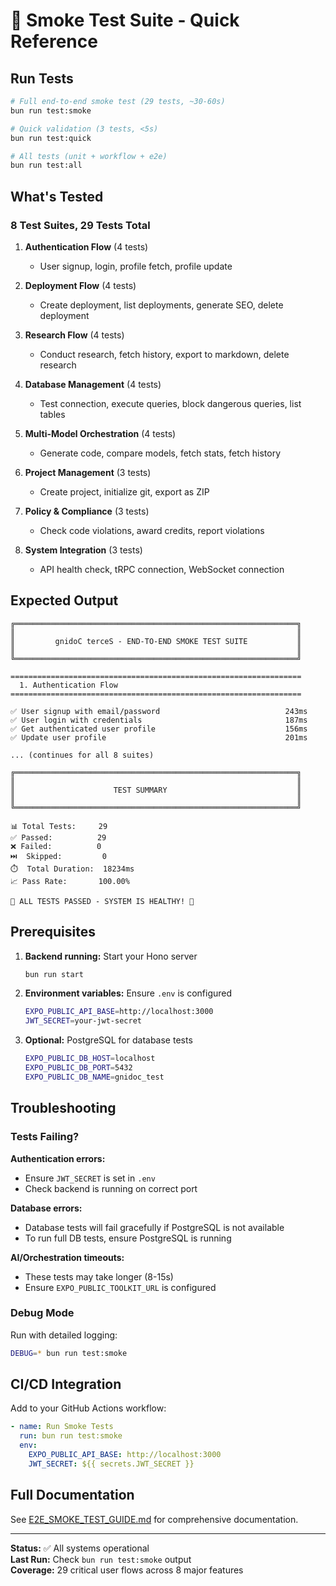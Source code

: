 # 🧪 Smoke Test Suite - Quick Reference

## Run Tests

```bash
# Full end-to-end smoke test (29 tests, ~30-60s)
bun run test:smoke

# Quick validation (3 tests, <5s)
bun run test:quick

# All tests (unit + workflow + e2e)
bun run test:all
```

## What's Tested

### 8 Test Suites, 29 Tests Total

1. **Authentication Flow** (4 tests)
   - User signup, login, profile fetch, profile update

2. **Deployment Flow** (4 tests)
   - Create deployment, list deployments, generate SEO, delete deployment

3. **Research Flow** (4 tests)
   - Conduct research, fetch history, export to markdown, delete research

4. **Database Management** (4 tests)
   - Test connection, execute queries, block dangerous queries, list tables

5. **Multi-Model Orchestration** (4 tests)
   - Generate code, compare models, fetch stats, fetch history

6. **Project Management** (3 tests)
   - Create project, initialize git, export as ZIP

7. **Policy & Compliance** (3 tests)
   - Check code violations, award credits, report violations

8. **System Integration** (3 tests)
   - API health check, tRPC connection, WebSocket connection

## Expected Output

```
╔═══════════════════════════════════════════════════════════════╗
║                                                               ║
║         gnidoC terceS - END-TO-END SMOKE TEST SUITE           ║
║                                                               ║
╚═══════════════════════════════════════════════════════════════╝

=================================================================
  1. Authentication Flow
=================================================================

✅ User signup with email/password                            243ms
✅ User login with credentials                                187ms
✅ Get authenticated user profile                             156ms
✅ Update user profile                                        201ms

... (continues for all 8 suites)

╔═══════════════════════════════════════════════════════════════╗
║                                                               ║
║                      TEST SUMMARY                             ║
║                                                               ║
╚═══════════════════════════════════════════════════════════════╝

📊 Total Tests:     29
✅ Passed:          29
❌ Failed:          0
⏭️  Skipped:         0
⏱️  Total Duration:  18234ms
📈 Pass Rate:       100.00%

🎉 ALL TESTS PASSED - SYSTEM IS HEALTHY! 🎉
```

## Prerequisites

1. **Backend running:** Start your Hono server
   ```bash
   bun run start
   ```

2. **Environment variables:** Ensure `.env` is configured
   ```bash
   EXPO_PUBLIC_API_BASE=http://localhost:3000
   JWT_SECRET=your-jwt-secret
   ```

3. **Optional:** PostgreSQL for database tests
   ```bash
   EXPO_PUBLIC_DB_HOST=localhost
   EXPO_PUBLIC_DB_PORT=5432
   EXPO_PUBLIC_DB_NAME=gnidoc_test
   ```

## Troubleshooting

### Tests Failing?

**Authentication errors:**
- Ensure `JWT_SECRET` is set in `.env`
- Check backend is running on correct port

**Database errors:**
- Database tests will fail gracefully if PostgreSQL is not available
- To run full DB tests, ensure PostgreSQL is running

**AI/Orchestration timeouts:**
- These tests may take longer (8-15s)
- Ensure `EXPO_PUBLIC_TOOLKIT_URL` is configured

### Debug Mode

Run with detailed logging:
```bash
DEBUG=* bun run test:smoke
```

## CI/CD Integration

Add to your GitHub Actions workflow:

```yaml
- name: Run Smoke Tests
  run: bun run test:smoke
  env:
    EXPO_PUBLIC_API_BASE: http://localhost:3000
    JWT_SECRET: ${{ secrets.JWT_SECRET }}
```

## Full Documentation

See [E2E_SMOKE_TEST_GUIDE.md](./E2E_SMOKE_TEST_GUIDE.md) for comprehensive documentation.

---

**Status:** ✅ All systems operational  
**Last Run:** Check `bun run test:smoke` output  
**Coverage:** 29 critical user flows across 8 major features
